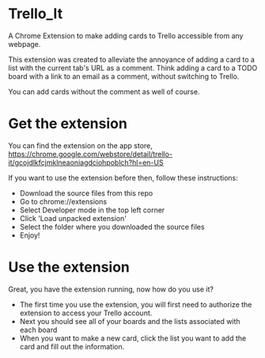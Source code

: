 Trello_It
=========

A Chrome Extension to make adding cards to Trello accessible from any webpage.

This extension was created to alleviate the annoyance of adding a card to a list with the current tab's URL as a comment. 
Think adding a card to a TODO board with a link to an email as a comment, without switching to Trello. 

You can add cards without the comment as well of course. 


Get the extension
========

You can find the extension on the app store, https://chrome.google.com/webstore/detail/trello-it/gcojdlkfcjmklneaoniagdciohpoblch?hl=en-US

If you want to use the extension before then, follow these instructions:

* Download the source files from this repo
* Go to chrome://extensions
* Select Developer mode in the top left corner
* Click 'Load unpacked extension'
* Select the folder where you downloaded the source files
* Enjoy!


Use the extension 
=========
Great, you have the extension running, now how do you use it?
* The first time you use the extension, you will first need to authorize the extension to access your Trello account.
* Next you should see all of your boards and the lists associated with each board
* When you want to make a new card, click the list you want to add the card and fill out the information.
